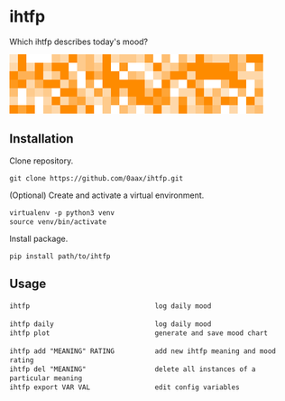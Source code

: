 # ihtfp
Which ihtfp describes today's mood?

![](example/example_mood_plot.png)
## Installation
Clone repository.
```
git clone https://github.com/0aax/ihtfp.git
```
(Optional) Create and activate a virtual environment.
```
virtualenv -p python3 venv
source venv/bin/activate
```
Install package.
```
pip install path/to/ihtfp
```
## Usage
```
ihtfp                               log daily mood

ihtfp daily                         log daily mood
ihtfp plot                          generate and save mood chart

ihtfp add "MEANING" RATING          add new ihtfp meaning and mood rating
ihtfp del "MEANING"                 delete all instances of a particular meaning
ihtfp export VAR VAL                edit config variables
```